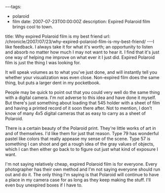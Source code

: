 ---tags:
- polaroid
- film
date: 2007-07-23T00:00:00Z
description: Expired Polaroid film brings cool to town.

title: Why expired Polaroid film is my best friend
url: /chronicle/2007/07/23/why-expired-polaroid-film-is-my-best-friend/
---I like feedback.  I always take it for what it's worth; an opportunity to listen and absorb no matter how much I may not want to hear it.  I find that it's just one way of helping me improve on what ever it I just did.  Expired Polaroid film is just the thing I was looking for.


It will speak volumes as to what you've just done, and will instantly tell you whether your visualization was even close.  Non-expired film does the same thing, but puts a larger dent in my pocketbook.


People may be quick to point out that you could very well do the same thing with a digital camera.  I'm not adverse to this idea and have done it myself.  But there's just something about loading that 545 holder with a sheet of film and having a printed record of it soon there after.  Not to mention, I don't know of many 4x5 digital cameras that as easy to carry as a sheet of Polaroid.


There is a certain beauty of the Polaroid print.  They're little works of art in and of themselves.  I'd like them for just that reason.  Type 79 has wonderful pastel like colors that really appease my sense of the scene.  Type 57 is something I can shoot and get a rough idea of the gray values of objects, which I can then either go back to to figure out just what kind of exposure I want.


I'm not saying relatively cheap, expired Polaroid film is for everyone.  Every photographer has their own method and I'm not saying everyone should run out and do it.  The only thing I'm saying is that Polaroid will continue to have a place in my camera case for as long as they keep making the stuff.  I'll even buy unexpired boxes if I have to.

